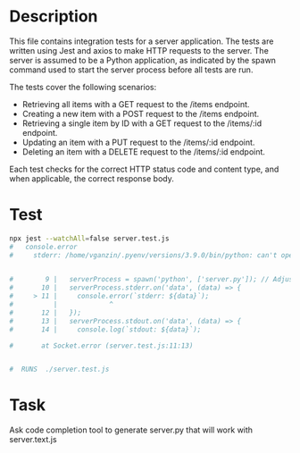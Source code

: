 # Description

This file contains integration tests for a server application. The tests are written using Jest and axios to make HTTP requests to the server. The server is assumed to be a Python application, as indicated by the spawn command used to start the server process before all tests are run.

The tests cover the following scenarios:
- Retrieving all items with a GET request to the /items endpoint.
- Creating a new item with a POST request to the /items endpoint.
- Retrieving a single item by ID with a GET request to the /items/:id endpoint.
- Updating an item with a PUT request to the /items/:id endpoint.
- Deleting an item with a DELETE request to the /items/:id endpoint.

Each test checks for the correct HTTP status code and content type, and when applicable, the correct response body.

# Test
```bash
npx jest --watchAll=false server.test.js
#   console.error
#     stderr: /home/vganzin/.pyenv/versions/3.9.0/bin/python: can't open file '/home/vganzin/work/geekle/test/code-for-test/server.py': [Errno 2] No such file or directory
    

#        9 |   serverProcess = spawn('python', ['server.py']); // Adjust the path to the actual location of server.go
#       10 |   serverProcess.stderr.on('data', (data) => {
#     > 11 |     console.error(`stderr: ${data}`);
#          |             ^
#       12 |   });
#       13 |   serverProcess.stdout.on('data', (data) => {
#       14 |     console.log(`stdout: ${data}`);

#       at Socket.error (server.test.js:11:13)


#  RUNS  ./server.test.js

```

# Task
Ask code completion tool to generate server.py that will work with server.text.js

